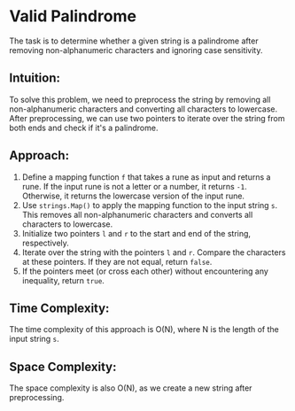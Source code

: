 # Valid Palindrome

The task is to determine whether a given string is a palindrome after removing non-alphanumeric characters and ignoring case sensitivity.

## Intuition:
To solve this problem, we need to preprocess the string by removing all non-alphanumeric characters and converting all characters to lowercase. After preprocessing, we can use two pointers to iterate over the string from both ends and check if it's a palindrome.

## Approach:
1. Define a mapping function `f` that takes a rune as input and returns a rune. If the input rune is not a letter or a number, it returns `-1`. Otherwise, it returns the lowercase version of the input rune.
2. Use `strings.Map()` to apply the mapping function to the input string `s`. This removes all non-alphanumeric characters and converts all characters to lowercase.
3. Initialize two pointers `l` and `r` to the start and end of the string, respectively.
4. Iterate over the string with the pointers `l` and `r`. Compare the characters at these pointers. If they are not equal, return `false`.
5. If the pointers meet (or cross each other) without encountering any inequality, return `true`.

## Time Complexity:
The time complexity of this approach is O(N), where N is the length of the input string `s`.

## Space Complexity:
The space complexity is also O(N), as we create a new string after preprocessing.

